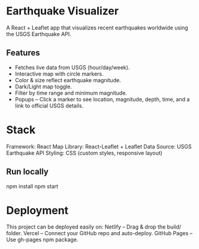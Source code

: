 #  Earthquake Visualizer

A React + Leaflet app that visualizes recent earthquakes worldwide using the USGS Earthquake API.

## Features
- Fetches live data from USGS (hour/day/week).
- Interactive map with circle markers.
- Color & size reflect earthquake magnitude.
- Dark/Light map toggle.
- Filter by time range and minimum magnitude.
- Popups – Click a marker to see location, magnitude, depth, time, and a    link to official USGS details.

#  Stack
Framework: React
Map Library: React-Leaflet + Leaflet
Data Source: USGS Earthquake API
Styling: CSS (custom styles, responsive layout)

## Run locally

npm install
npm start

# Deployment
This project can be deployed easily on:
Netlify – Drag & drop the build/ folder.
Vercel – Connect your GitHub repo and auto-deploy.
GitHub Pages – Use gh-pages npm package.
